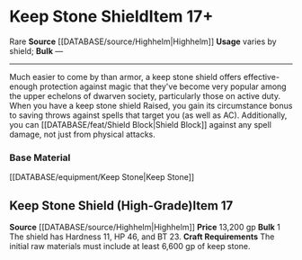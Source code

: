 ﻿---
bulk: '1'
id: '2571'
item_category: Shields
item_subcategory: Precious Material Shields
level: '17'
name: Keep Stone Shield
price: 13,200 gp
rarity: Rare
source: '[[DATABASE/source/Highhelm|Highhelm]]'
trait:
- '[[DATABASE/trait/Rare|Rare]]'
type: Item
usage: varies by shield

---
# Keep Stone Shield<span class="item-type">Item 17+</span>

<span class="trait-rare item-trait">Rare</span>
**Source** [[DATABASE/source/Highhelm|Highhelm]]
**Usage** varies by shield; **Bulk** —

---
Much easier to come by than armor, a keep stone shield offers effective-enough protection against magic that they've become very popular among the upper echelons of dwarven society, particularly those on active duty. When you have a keep stone shield Raised, you gain its circumstance bonus to saving throws against spells that target you (as well as AC). Additionally, you can [[DATABASE/feat/Shield Block|Shield Block]] against any spell damage, not just from physical attacks.

### Base Material

[[DATABASE/equipment/Keep Stone|Keep Stone]]

## Keep Stone Shield (High-Grade)<span class="item-type">Item 17</span>

**Source** [[DATABASE/source/Highhelm|Highhelm]]
**Price** 13,200 gp
**Bulk** 1
The shield has Hardness 11, HP 46, and BT 23.
**Craft Requirements** The initial raw materials must include at least 6,600 gp of keep stone.